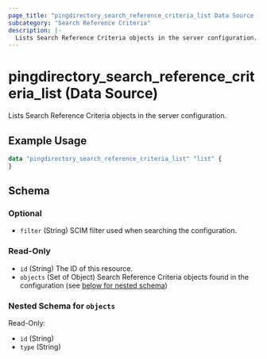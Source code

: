 ```yaml
---
page_title: "pingdirectory_search_reference_criteria_list Data Source - terraform-provider-pingdirectory"
subcategory: "Search Reference Criteria"
description: |-
  Lists Search Reference Criteria objects in the server configuration.
---
```


# pingdirectory_search_reference_criteria_list (Data Source)

Lists Search Reference Criteria objects in the server configuration.

## Example Usage

```terraform
data "pingdirectory_search_reference_criteria_list" "list" {
}
```

<!-- schema generated by tfplugindocs -->
## Schema

### Optional

- `filter` (String) SCIM filter used when searching the configuration.

### Read-Only

- `id` (String) The ID of this resource.
- `objects` (Set of Object) Search Reference Criteria objects found in the configuration (see [below for nested schema](#nestedatt--objects))

<a id="nestedatt--objects"></a>
### Nested Schema for `objects`

Read-Only:

- `id` (String)
- `type` (String)

